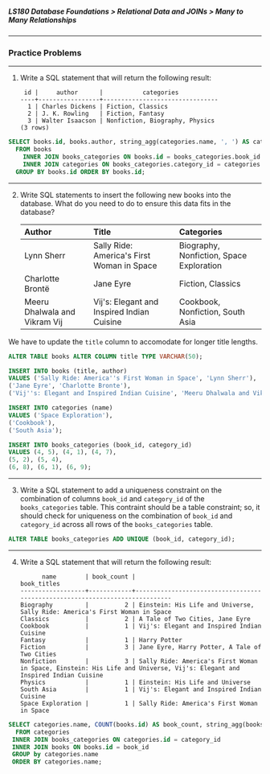 ##### LS180 Database Foundations > Relational Data and JOINs > Many to Many Relationships
---

### Practice Problems

---

1. Write a SQL statement that will return the following result:

   ```psql
    id |     author      |           categories
   ----+-----------------+--------------------------------
     1 | Charles Dickens | Fiction, Classics
     2 | J. K. Rowling   | Fiction, Fantasy
     3 | Walter Isaacson | Nonfiction, Biography, Physics
   (3 rows)
   ```

```sql
SELECT books.id, books.author, string_agg(categories.name, ', ') AS categories
  FROM books
    INNER JOIN books_categories ON books.id = books_categories.book_id
    INNER JOIN categories ON books_categories.category_id = categories.id
  GROUP BY books.id ORDER BY books.id;
```

---

2. Write SQL statements to insert the following new books into the database. What do you need to do to ensure this data fits in the database?

   | Author                        | Title                                      | Categories                               |
   | :---------------------------- | :----------------------------------------- | :--------------------------------------- |
   | Lynn Sherr                    | Sally Ride: America's First Woman in Space | Biography, Nonfiction, Space Exploration |
   | Charlotte Brontë              | Jane Eyre                                  | Fiction, Classics                        |
   | Meeru Dhalwala and Vikram Vij | Vij's: Elegant and Inspired Indian Cuisine | Cookbook, Nonfiction, South Asia         |

We have to update the `title` column to accomodate for longer title lengths. 

```sql
ALTER TABLE books ALTER COLUMN title TYPE VARCHAR(50);

INSERT INTO books (title, author)
VALUES ('Sally Ride: America''s First Woman in Space', 'Lynn Sherr'),
('Jane Eyre', 'Charlotte Bronte'),
('Vij''s: Elegant and Inspired Indian Cuisine', 'Meeru Dhalwala and Vikram Vij');

INSERT INTO categories (name)
VALUES ('Space Exploration'),
('Cookbook'),
('South Asia');

INSERT INTO books_categories (book_id, category_id)
VALUES (4, 5), (4, 1), (4, 7),
(5, 2), (5, 4),
(6, 8), (6, 1), (6, 9);
```

---

3. Write a SQL statement to add a uniqueness constraint on the combination of columns `book_id` and `category_id` of the `books_categories` table. This contraint should be a table constraint; so, it should check for uniqueness on the combination of `book_id` and `category_id` across all rows of the `books_categories` table.

```sql
ALTER TABLE books_categories ADD UNIQUE (book_id, category_id);
```

---

4. Write a SQL statement that will return the following result:

   ```psql
         name        | book_count |                                 book_titles
   ------------------+------------+-----------------------------------------------------------------------------
   Biography         |          2 | Einstein: His Life and Universe, Sally Ride: America's First Woman in Space
   Classics          |          2 | A Tale of Two Cities, Jane Eyre
   Cookbook          |          1 | Vij's: Elegant and Inspired Indian Cuisine
   Fantasy           |          1 | Harry Potter
   Fiction           |          3 | Jane Eyre, Harry Potter, A Tale of Two Cities
   Nonfiction        |          3 | Sally Ride: America's First Woman in Space, Einstein: His Life and Universe, Vij's: Elegant and Inspired Indian Cuisine
   Physics           |          1 | Einstein: His Life and Universe
   South Asia        |          1 | Vij's: Elegant and Inspired Indian Cuisine
   Space Exploration |          1 | Sally Ride: America's First Woman in Space
   ```

```sql
SELECT categories.name, COUNT(books.id) AS book_count, string_agg(books.title, ', ') AS book_titles
  FROM categories
 INNER JOIN books_categories ON categories.id = category_id
 INNER JOIN books ON books.id = book_id
 GROUP by categories.name
 ORDER BY categories.name;
```